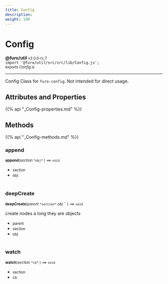 ```yaml
---
title: Config
description: 
weight: 100
---
```


# Config

**@furo/util** <small>v2.0.0-rc.7</small>
<br>`import '@furo/util/src/src/lib/Config.js';`<small>
<br>exports *Config* js</small>


****

Config Class for `furo-config`. Not intended for direct usage.

## Attributes and Properties
{{% api "_Config-properties.md" %}}








## Methods
{{% api "_Config-methods.md" %}}


### **append**
<small>**append**(*section* `` *obj* `` ) ⟹ `void`</small>



- <small>section </small>
- <small>obj </small>
<br><br>

### **deepCreate**
<small>**deepCreate**(*parent* `` *section* `` *obj* `` ) ⟹ `void`</small>

create nodes a long they are objects

- <small>parent </small>
- <small>section </small>
- <small>obj </small>
<br><br>

### **watch**
<small>**watch**(*section* `` *cb* `` ) ⟹ `void`</small>



- <small>section </small>
- <small>cb </small>
<br><br>
